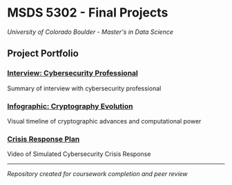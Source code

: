 # MSDS 5302 - Final Projects
*University of Colorado Boulder - Master's in Data Science*

## Project Portfolio

### [Interview: Cybersecurity Professional](interview/)
Summary of interview with cybersecurity professional

### [Infographic: Cryptography Evolution](infographic/)
Visual timeline of cryptographic advances and computational power

### [Crisis Response Plan](crisis-response/)
Video of Simulated Cybersecurity Crisis Response

---
*Repository created for coursework completion and peer review*
